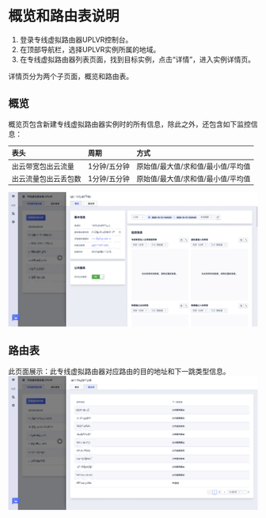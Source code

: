 # 概览和路由表说明

1. 登录专线虚拟路由器UPLVR控制台。
2. 在顶部导航栏，选择UPLVR实例所属的地域。
3. 在专线虚拟路由器列表页面，找到目标实例，点击“详情”，进入实例详情页。

详情页分为两个子页面，概览和路由表。

## 概览
概览页包含新建专线虚拟路由器实例时的所有信息，除此之外，还包含如下监控信息：

| 表头      | 周期                      | 方式 |
| :--------- | :------------------------------- | :------- |
| 出云带宽包出云流量       | 1分钟/五分钟  | 原始值/最大值/求和值/最小值/平均值  |
| 出云流量包出云丢包数       | 1分钟/五分钟  | 原始值/最大值/求和值/最小值/平均值  |

![](/images/14.png)


## 路由表
此页面展示：此专线虚拟路由器对应路由的目的地址和下一跳类型信息。
![](/images/15.png)
